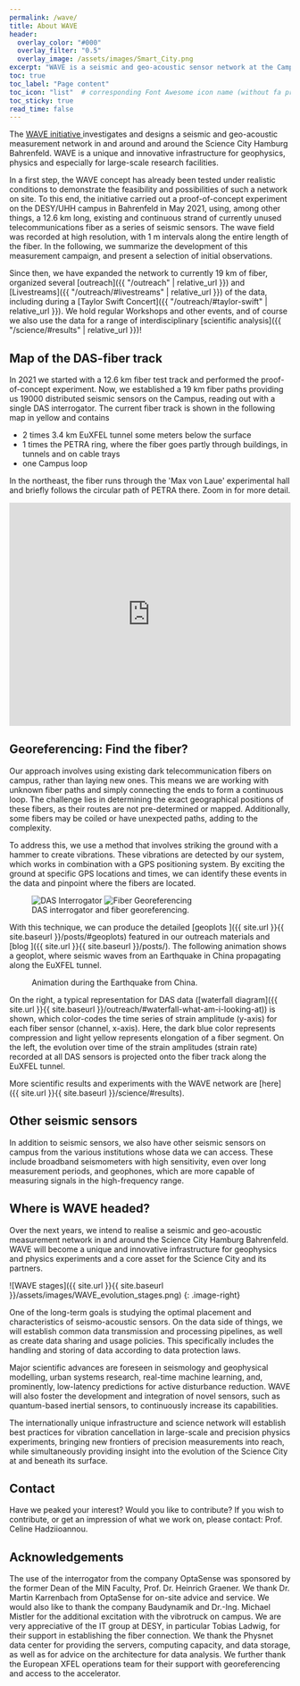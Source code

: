 ```yaml
---
permalink: /wave/
title: About WAVE
header:
  overlay_color: "#000"
  overlay_filter: "0.5"
  overlay_image: /assets/images/Smart_City.png
excerpt: "WAVE is a seismic and geo-acoustic sensor network at the Campus Hamburg Bahrenfeld that transforms 19 km of unused telecommunication fibers into 19,000 seismic sensors using distributed acoustic sensing (DAS), expanding research possibilities in geophysics and physics while engaging the community through events and live data streams."
toc: true
toc_label: "Page content"
toc_icon: "list"  # corresponding Font Awesome icon name (without fa prefix)
toc_sticky: true
read_time: false
---
```


The [WAVE initiative <i class="fa fa-external-link" aria-hidden="true"></i>
](https://indico.desy.de/event/28485/) investigates and designs a seismic and geo-acoustic measurement network in and around and around the Science City Hamburg Bahrenfeld. WAVE is a unique and innovative infrastructure for geophysics, physics and especially for large-scale research facilities.

In a first step, the WAVE concept has already been tested under realistic conditions to demonstrate the feasibility and possibilities of such a network on site. To this end, the initiative carried out a proof-of-concept experiment on the DESY/UHH campus in Bahrenfeld in May 2021, using, among other things, a 12.6 km long, existing and continuous strand of currently unused telecommunications fiber as a series of seismic sensors. The wave field was recorded at high resolution, with 1 m intervals along the entire length of the fiber. In the following, we summarize the development of this measurement campaign, and present a selection of initial observations. 

Since then, we have expanded the network to currently 19 km of fiber, organized several [outreach]({{ "/outreach" | relative_url }}) and [Livestreams]({{ "/outreach/#livestreams" | relative_url }}) of the data, including during a [Taylor Swift Concert]({{ "/outreach/#taylor-swift" | relative_url }}). We hold regular Workshops and other events, and of course we also use the data for a range of interdisciplinary [scientific analysis]({{ "/science/#results" | relative_url }})!

## Map of the DAS-fiber track

In 2021 we started with a 12.6 km fiber test track and performed the proof-of-concept experiment. Now, we established a 19 km fiber paths providing us 19000 distributed seismic sensors on the Campus, reading out with a single DAS interrogator. 
The current fiber track is shown in the following map in yellow and contains
* 2 times 3.4 km EuXFEL tunnel some meters below the surface
* 1 times the PETRA ring, where the fiber goes partly through buildings, in tunnels and on cable trays
* one Campus loop 

In the northeast, the fiber runs through the 'Max von Laue' experimental hall and briefly follows the circular path of PETRA there. Zoom in for more detail.

<iframe width='100%' height='400px' src="https://api.mapbox.com/styles/v1/hadzii/ckzrg6q3r00pe14l9dhyemxx7.html?title=false&access_token=pk.eyJ1IjoiaGFkemlpIiwiYSI6ImNrdmF0cW92dTNibnQyb2xwM2c2Mzd6czgifQ.oLTcVRE0U4q1GuobdEevIQ&zoomwheel=false#10/53.5732/9.9245" title="WAVE-Hamburg" style="border:none;"></iframe>

## Georeferencing: Find the fiber?

Our approach involves using existing dark telecommunication fibers on campus, rather than laying new ones. This means we are working with unknown fiber paths and simply connecting the ends to form a continuous loop. The challenge lies in determining the exact geographical positions of these fibers, as their routes are not pre-determined or mapped. Additionally, some fibers may be coiled or have unexpected paths, adding to the complexity.

To address this, we use a method that involves striking the ground with a hammer to create vibrations. These vibrations are detected by our system, which works in combination with a GPS positioning system. By exciting the ground at specific GPS locations and times, we can identify these events in the data and pinpoint where the fibers are located. 

<figure class="half">
  <img src="{{ site.url }}{{ site.baseurl }}/assets/images/iDAS.jpg" alt="DAS Interrogator">
  <img src="{{ site.url }}{{ site.baseurl }}/assets/images/georeferencing.jpg" alt="Fiber Georeferencing">
  <figcaption>DAS interrogator and fiber georeferencing.</figcaption>
</figure>

With this technique, we can produce the detailed [geoplots <i class="fa fa-file-text" aria-hidden="true"></i>]({{ site.url }}{{ site.baseurl }}/posts/#geoplots) featured in our outreach materials and [blog <i class="fa fa-file-text" aria-hidden="true"></i>]({{ site.url }}{{ site.baseurl }}/posts/). The following animation shows a geoplot, where seismic waves from an Earthquake in China propagating along the EuXFEL tunnel. 

<figure class="align-center">
  <img src="{{ site.url }}{{ site.baseurl }}/assets/animations/anim_eq_map.mov" alt="">
  <figcaption>Animation during the Earthquake from China.</figcaption>
</figure> 

On the right, a typical representation for DAS data ([waterfall diagram]({{ site.url }}{{ site.baseurl }}/outreach/#waterfall-what-am-i-looking-at)) is shown, which color-codes the time series of strain amplitude (y-axis) for each fiber sensor (channel, x-axis). Here, the dark blue color represents compression and light yellow represents elongation of a fiber segment.
On the left, the evolution over time of the strain amplitudes (strain rate) recorded at all DAS sensors is projected onto the fiber track along the EuXFEL tunnel.

More scientific results and experiments with the WAVE network are [here]({{ site.url }}{{ site.baseurl }}/science/#results). 

## Other seismic sensors

In addition to seismic sensors, we also have other seismic sensors on campus from the various institutions whose data we can access. These include broadband seismometers with high sensitivity, even over long measurement periods, and geophones, which are more capable of measuring signals in the high-frequency range.  

## Where is WAVE headed?

Over the next years, we intend to realise a seismic and geo-acoustic measurement network in and around the Science City Hamburg Bahrenfeld. WAVE will become a unique and innovative infrastructure for geophysics and physics experiments and a core asset for the Science City and its partners.

![WAVE stages]({{ site.url }}{{ site.baseurl }}/assets/images/WAVE_evolution_stages.png)
{: .image-right}

One of the long-term goals is studying the optimal placement and characteristics of seismo-acoustic sensors. On the data side of things, we will establish common data transmission and processing pipelines, as well as create data sharing and usage policies. This specifically includes the handling and storing of data according to data protection laws.

Major scientific advances are foreseen in seismology and geophysical modelling, urban systems research, real-time machine learning, and, prominently, low-latency predictions for active disturbance reduction. WAVE will also foster the development and integration of novel sensors, such as quantum-based inertial sensors, to continuously increase its capabilities.

The internationally unique infrastructure and science network will establish best practices for vibration cancellation in large-scale and precision physics experiments, bringing new frontiers of precision measurements into reach, while simultaneously providing insight into the evolution of the Science City at and beneath its surface.

## Contact

Have we peaked your interest? Would you like to contribute? If you wish to contribute, or get an impression of what we work on, please contact: Prof. Celine Hadziioannou.

## Acknowledgements

The use of the interrogator from the company OptaSense was sponsored by the former Dean of the MIN Faculty, Prof. Dr. Heinrich Graener. We thank Dr. Martin Karrenbach from OptaSense for on-site advice and service.
We would also like to thank the company Baudynamik and Dr.-Ing. Michael Mistler for the additional excitation with the vibrotruck on campus.
We are very appreciative of the IT group at DESY, in particular Tobias Ladwig, for their support in establishing the fiber connection. We thank the Physnet data center for providing the servers, computing capacity, and data storage, as well as for advice on the architecture for data analysis. We further thank the European XFEL operations team for their support with georeferencing and access to the accelerator.
